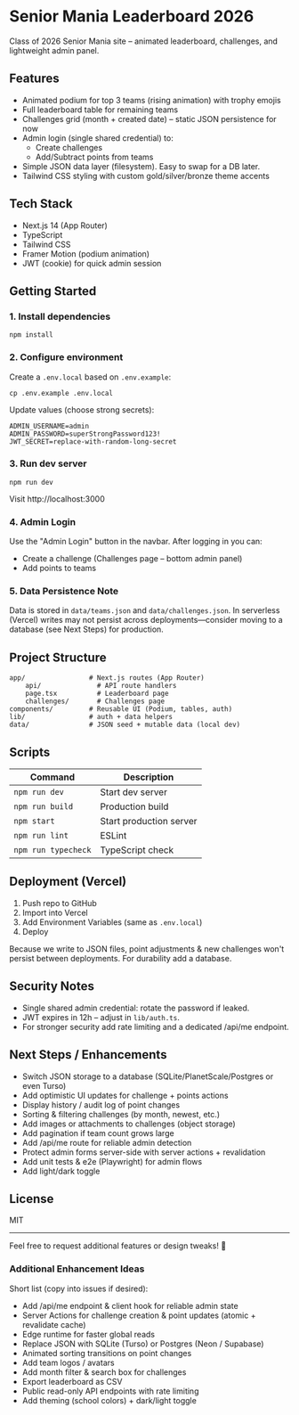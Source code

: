 # Senior Mania Leaderboard 2026

Class of 2026 Senior Mania site – animated leaderboard, challenges, and lightweight admin panel.

## Features

- Animated podium for top 3 teams (rising animation) with trophy emojis
- Full leaderboard table for remaining teams
- Challenges grid (month + created date) – static JSON persistence for now
- Admin login (single shared credential) to:
	- Create challenges
	- Add/Subtract points from teams
- Simple JSON data layer (filesystem). Easy to swap for a DB later.
- Tailwind CSS styling with custom gold/silver/bronze theme accents

## Tech Stack

- Next.js 14 (App Router)
- TypeScript
- Tailwind CSS
- Framer Motion (podium animation)
- JWT (cookie) for quick admin session

## Getting Started

### 1. Install dependencies

```fish
npm install
```

### 2. Configure environment

Create a `.env.local` based on `.env.example`:

```fish
cp .env.example .env.local
```

Update values (choose strong secrets):

```
ADMIN_USERNAME=admin
ADMIN_PASSWORD=superStrongPassword123!
JWT_SECRET=replace-with-random-long-secret
```

### 3. Run dev server

```fish
npm run dev
```

Visit http://localhost:3000

### 4. Admin Login

Use the "Admin Login" button in the navbar. After logging in you can:

- Create a challenge (Challenges page – bottom admin panel)
- Add points to teams

### 5. Data Persistence Note

Data is stored in `data/teams.json` and `data/challenges.json`. In serverless (Vercel) writes may not persist across deployments—consider moving to a database (see Next Steps) for production.

## Project Structure

```
app/                # Next.js routes (App Router)
	api/              # API route handlers
	page.tsx          # Leaderboard page
	challenges/       # Challenges page
components/         # Reusable UI (Podium, tables, auth)
lib/                # auth + data helpers
data/               # JSON seed + mutable data (local dev)
```

## Scripts

| Command | Description |
| ------- | ----------- |
| `npm run dev` | Start dev server |
| `npm run build` | Production build |
| `npm start` | Start production server |
| `npm run lint` | ESLint |
| `npm run typecheck` | TypeScript check |

## Deployment (Vercel)

1. Push repo to GitHub
2. Import into Vercel
3. Add Environment Variables (same as `.env.local`)
4. Deploy

Because we write to JSON files, point adjustments & new challenges won't persist between deployments. For durability add a database.

## Security Notes

- Single shared admin credential: rotate the password if leaked.
- JWT expires in 12h – adjust in `lib/auth.ts`.
- For stronger security add rate limiting and a dedicated /api/me endpoint.

## Next Steps / Enhancements

- Switch JSON storage to a database (SQLite/PlanetScale/Postgres or even Turso)
- Add optimistic UI updates for challenge + points actions
- Display history / audit log of point changes
- Sorting & filtering challenges (by month, newest, etc.)
- Add images or attachments to challenges (object storage)
- Add pagination if team count grows large
- Add /api/me route for reliable admin detection
- Protect admin forms server-side with server actions + revalidation
- Add unit tests & e2e (Playwright) for admin flows
- Add light/dark toggle

## License

MIT

---

Feel free to request additional features or design tweaks! 🎉

### Additional Enhancement Ideas

Short list (copy into issues if desired):

- Add /api/me endpoint & client hook for reliable admin state
- Server Actions for challenge creation & point updates (atomic + revalidate cache)
- Edge runtime for faster global reads
- Replace JSON with SQLite (Turso) or Postgres (Neon / Supabase)
- Animated sorting transitions on point changes
- Add team logos / avatars
- Add month filter & search box for challenges
- Export leaderboard as CSV
- Public read-only API endpoints with rate limiting
- Add theming (school colors) + dark/light toggle


